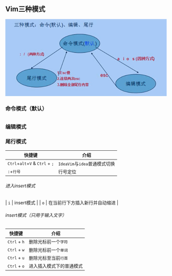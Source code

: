 

## Vim三种模式
![三种模式关系](./vim模式.png)

### 命令模式（默认）
###### 
### 编辑模式
### 尾行模式

| 快捷键           | 介绍                                                     |
| ---------------- | -------------------------------------------------------- |
| `Ctrl`+`alt`+`V` & `Ctrl` + `;`           | `IdeaVim`与`idea`普通模式切换                     |
| `:`+`行号`           | 行号定位              |
###### 进入insert模式
| `i`          | insert模式              |
| `o`          | 在当前行下方插入新行并自动缩进              |


###### insert模式（只用于输入文字）
| 快捷键           | 介绍                                                     |
| ---------------- | -------------------------------------------------------- |
| `Ctrl` + `h`          | 删除光标前一个`字符`              |
| `Ctrl` + `w`          | 删除光标前一个`单词`              |
| `Ctrl` + `u`          | 删除光标至当前`行首`              |
| `Ctrl` + `o`          | 进入插入模式下的普通模式            |
